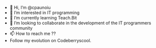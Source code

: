 - 👋 Hi, I’m @cpaunoiu
- 👀 I’m interested in IT programming
- 🌱 I’m currently learning Teach.Bit
- 💞️ I’m looking to collaborate in the development of the IT programmers community
- 📫 How to reach me ??
- Follow my evolution on Codeberryscool.
<!---
cpaunoiu/cpaunoiu is a ✨ special ✨ repository because its `README.md` (this file) appears on your GitHub profile.
You can click the Preview link to take a look at your changes.
--->
